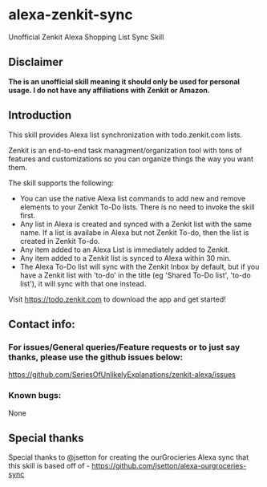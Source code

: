 # alexa-zenkit-sync

Unofficial Zenkit Alexa Shopping List Sync Skill

## Disclaimer

**The is an unofficial skill meaning it should only be used for personal usage. I do not have any affiliations with Zenkit or Amazon.**

## Introduction

This skill provides Alexa list synchronization with todo.zenkit.com lists.

Zenkit is an end-to-end task managment/organization tool with tons of features and customizations so you can organize things the way you want them.

The skill supports the following:
- You can use the native Alexa list commands to add new and remove elements to your Zenkit To-Do lists. There is no need to invoke the skill first.
- Any list in Alexa is created and synced with a Zenkit list with the same name. If a list is availabe in Alexa but not Zenkit To-do, then the list is created in Zenkit To-do.
- Any item added to an Alexa List is immediately added to Zenkit.
- Any item added to a Zenkit list is synced to Alexa within 30 min.
- The Alexa To-Do list will sync with the Zenkit Inbox by default, but if you have a Zenkit list with 'to-do' in the title (eg 'Shared To-Do list', 'to-do list'), it will sync with that one instead.

Visit https://todo.zenkit.com to download the app and get started!

## Contact info:
### For issues/General queries/Feature requests or to just say thanks, please use the github issues below:
https://github.com/SeriesOfUnlikelyExplanations/zenkit-alexa/issues

### Known bugs:
None

## Special thanks
Special thanks to @jsetton for creating the ourGrocieries Alexa sync that this skill is based off of - https://github.com/jsetton/alexa-ourgroceries-sync
